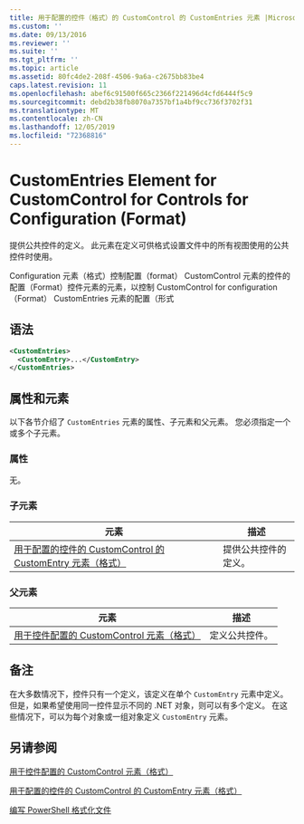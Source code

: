 ```yaml
---
title: 用于配置的控件（格式）的 CustomControl 的 CustomEntries 元素 |Microsoft Docs
ms.custom: ''
ms.date: 09/13/2016
ms.reviewer: ''
ms.suite: ''
ms.tgt_pltfrm: ''
ms.topic: article
ms.assetid: 80fc4de2-208f-4506-9a6a-c2675bb83be4
caps.latest.revision: 11
ms.openlocfilehash: abef6c91500f665c2366f221496d4cfd6444f5c9
ms.sourcegitcommit: debd2b38fb8070a7357bf1a4bf9cc736f3702f31
ms.translationtype: MT
ms.contentlocale: zh-CN
ms.lasthandoff: 12/05/2019
ms.locfileid: "72368816"
---
```

# <a name="customentries-element-for-customcontrol-for-controls-for-configuration-format"></a>CustomEntries Element for CustomControl for Controls for Configuration (Format)

提供公共控件的定义。 此元素在定义可供格式设置文件中的所有视图使用的公共控件时使用。

Configuration 元素（格式）控制配置（format） CustomControl 元素的控件的配置（Format）控件元素的元素，以控制 CustomControl for configuration （Format） CustomEntries 元素的配置（形式

## <a name="syntax"></a>语法

```xml
<CustomEntries>
  <CustomEntry>...</CustomEntry>
</CustomEntries>

```

## <a name="attributes-and-elements"></a>属性和元素

以下各节介绍了 `CustomEntries` 元素的属性、子元素和父元素。 您必须指定一个或多个子元素。

### <a name="attributes"></a>属性

无。

### <a name="child-elements"></a>子元素

|元素|描述|
|-------------|-----------------|
|[用于配置的控件的 CustomControl 的 CustomEntry 元素（格式）](./customentry-element-for-customcontrol-for-controls-for-configuration-format.md)|提供公共控件的定义。|

### <a name="parent-elements"></a>父元素

|元素|描述|
|-------------|-----------------|
|[用于控件配置的 CustomControl 元素（格式）](./customcontrol-element-for-control-for-controls-for-configuration-format.md)|定义公共控件。|

## <a name="remarks"></a>备注

在大多数情况下，控件只有一个定义，该定义在单个 `CustomEntry` 元素中定义。 但是，如果希望使用同一控件显示不同的 .NET 对象，则可以有多个定义。 在这些情况下，可以为每个对象或一组对象定义 `CustomEntry` 元素。

## <a name="see-also"></a>另请参阅

[用于控件配置的 CustomControl 元素（格式）](./customcontrol-element-for-control-for-controls-for-configuration-format.md)

[用于配置的控件的 CustomControl 的 CustomEntry 元素（格式）](./customentry-element-for-customcontrol-for-controls-for-configuration-format.md)

[编写 PowerShell 格式化文件](./writing-a-powershell-formatting-file.md)

